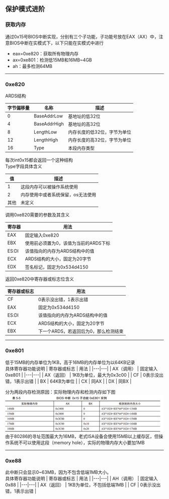 ## 保护模式进阶
### 获取内存
通过0x15号BIOS中断实现，分别有三个子功能，子功能号放在EAX（AX）中，注意BIOS中断在实模式下，以下只能在实模式中进行

+ eax=0xe820：获取所有物理内存
+ ax=0xe801：检测低15MB和16MB~4GB
+ ah：最多检测64MB

---

### 0xe820

ARDS结构

|  字节偏移量 | 名称  | 描述  |
|---|---|---|
|  0 |  BaseAddrLow | 基地址的低32位  |
| 4  | BaseAddrHigh  | 基地址的高32位  |
| 8  |  LengthLow | 内存长度的低32位，字节为单位  |
| 12  |  LengthHigh | 内存长度的高32位，字节为单位  |
| 16  |  Type | 本段内存类型  |

每次int0x15都会返回一个这种结构  
Type字段具体含义

|  值 | 描述  |
|---|---|
| 1  | 这段内存可以被操作系统使用  |
| 2 | 内存使用中或者系统保留，os无法使用  |
|  其他 | 未定义  |

调用0xe820需要的参数及其含义

|  寄存器 | 用法  |
|---|---|
| EAX  | 固定输入0xe820  |
| EBX | 使用前必须置为0，该值为当前的ARDS下标  |
|  ES:DI | 该值指向的内存为ARDS结构中的值  |
|  ECX | ARDS结构的大小，固定为20字节  |
|  EDX | 签名标记，固定为0x534d4150  |

返回0xe820中寄存器或标志位含义

|  寄存器或标志 | 用法  |
|---|---|
| CF  | 0表示没出错，1表示出错  |
| EAX | 固定为0x534d4150  |
|  ES:DI | 该值指向的内存为ARDS结构中的值  |
|  ECX | ARDS结构的大小，固定为20字节  |
|  EBX | 下一个ARDS，若返回后为0，那么检测结束  |

---

### 0xe801

低于15MB的内存单位为1KB，高于16MB的内存单位为以64KB记录  
具体寄存器功能说明
|  寄存器或标志 | 用法  |
|---|---|
| AX（调用）  | 固定输入0xe801  |
|---|---|
| AX（返回）  | 1KB为单位，最大为0x3c00  |
| CF  | 0表示没出错，1表示出错  |
| BX | 64KB为单位  |
|  CX | 同AX  |
|  DX | 同BX  |

分为两段内存检测原因：实际物理内存和检测内存如下图
![这是图片](../imgs/chapter5/001.png "内存检测")
由于80286的寻址范围最大为16MB，老式ISA设备会使用15MB以上缓存区，但操作系统不可以使用这段（memory hole），实际的物理内存大小要加1MB

---

### 0xe88
此中断只会显示0~63MB，因为不包含低端1MB大小。  
具体寄存器功能说明
|  寄存器或标志 | 用法  |
|---|---|
| AH（调用）  | 固定输入0x88  |
|---|---|
| AX（返回）  | 1KB为单位，不包括低端1MB  |
| CF  | 0表示没出错，1表示出错  |